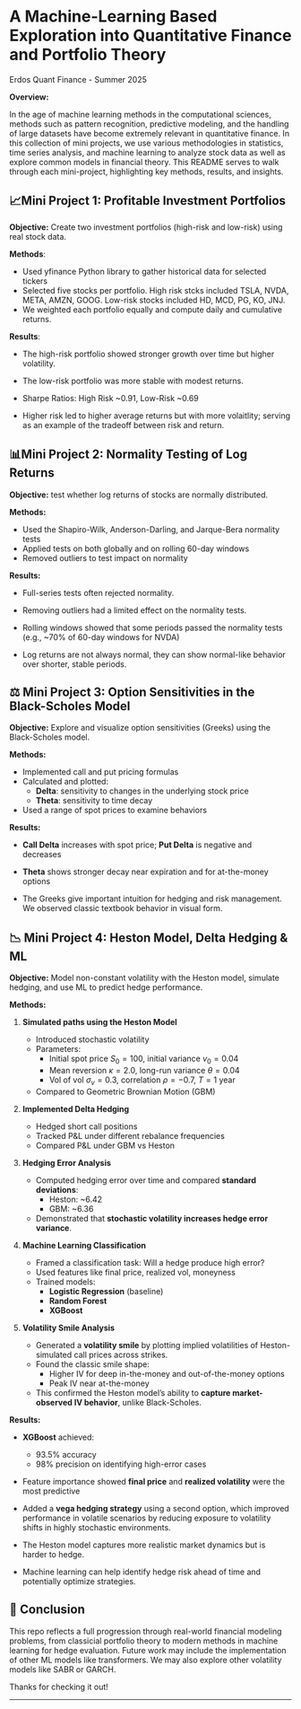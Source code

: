 # A Machine-Learning Based Exploration into Quantitative Finance and Portfolio Theory

Erdos Quant Finance - Summer 2025

**Overview:**

In the age of machine learning methods in the computational sciences, methods such as pattern recognition, predictive modeling, and the handling of large datasets have become extremely relevant in quantitative finance. In this collection of mini projects, we use various methodologies in statistics, time series analysis, and machine learning to analyze stock data as well as explore common models in financial theory. This README serves to walk through each mini-project, highlighting key methods, results, and insights.

## 📈**Mini Project 1: Profitable Investment Portfolios**

**Objective:** Create two investment portfolios (high-risk and low-risk) using real stock data.

**Methods**:

- Used yfinance Python library to gather historical data for selected tickers
- Selected five stocks per portfolio. High risk stcks included TSLA, NVDA, META, AMZN, GOOG. Low-risk stocks included HD, MCD, PG, KO, JNJ.
- We weighted each portfolio equally and compute daily and cumulative returns.

**Results**: 

- The high-risk portfolio showed stronger growth over time but higher volatility.
- The low-risk portfolio was more stable with modest returns.
- Sharpe Ratios: High Risk ~0.91, Low-Risk ~0.69

- Higher risk led to higher average returns but with more volaitlity; serving as an example of the tradeoff between risk and return.


## 📊**Mini Project 2: Normality Testing of Log Returns**


**Objective:** test whether log returns of stocks are normally distributed.

**Methods:** 
- Used the Shapiro-Wilk, Anderson-Darling, and Jarque-Bera normality tests
- Applied tests on both globally and on rolling 60-day windows
- Removed outliers to test impact on normality

**Results:**
- Full-series tests often rejected normality.
- Removing outliers had a limited effect on the normality tests.
- Rolling windows showed that some periods passed the normality tests (e.g., ~70% of 60-day windows for NVDA)

- Log returns are not always normal, they can show normal-like behavior over shorter, stable periods.

## ⚖️ **Mini Project 3: Option Sensitivities in the Black-Scholes Model**

**Objective:** Explore and visualize option sensitivities (Greeks) using the Black-Scholes model.

**Methods:**

- Implemented call and put pricing formulas
- Calculated and plotted:
  - **Delta**: sensitivity to changes in the underlying stock price
  - **Theta**: sensitivity to time decay
- Used a range of spot prices to examine behaviors

**Results:**

- **Call Delta** increases with spot price; **Put Delta** is negative and decreases
- **Theta** shows stronger decay near expiration and for at-the-money options

- The Greeks give important intuition for hedging and risk management. We observed classic textbook behavior in visual form.


## 📉 **Mini Project 4: Heston Model, Delta Hedging & ML**

**Objective:** Model non-constant volatility with the Heston model, simulate hedging, and use ML to predict hedge performance.

**Methods:**

1. **Simulated paths using the Heston Model**

   - Introduced stochastic volatility
   - Parameters:  
     - Initial spot price $S_0 = 100$, initial variance $v_0 = 0.04$ 
     - Mean reversion $\kappa = 2.0$, long-run variance $\theta = 0.04$  
     - Vol of vol $\sigma_v = 0.3$, correlation $\rho = -0.7$, $T = 1 \text{ year}$
   - Compared to Geometric Brownian Motion (GBM)

2. **Implemented Delta Hedging**

   - Hedged short call positions
   - Tracked P&L under different rebalance frequencies
   - Compared P&L under GBM vs Heston

3. **Hedging Error Analysis**

   - Computed hedging error over time and compared **standard deviations**:
     - Heston: ~6.42  
     - GBM: ~6.36  
   - Demonstrated that **stochastic volatility increases hedge error variance**.

4. **Machine Learning Classification**

   - Framed a classification task: Will a hedge produce high error?
   - Used features like final price, realized vol, moneyness
   - Trained models:
     - **Logistic Regression** (baseline)
     - **Random Forest**
     - **XGBoost**
    
5. **Volatility Smile Analysis**  
   - Generated a **volatility smile** by plotting implied volatilities of Heston-simulated call prices across strikes.  
   - Found the classic smile shape:
     - Higher IV for deep in-the-money and out-of-the-money options
     - Peak IV near at-the-money
   - This confirmed the Heston model’s ability to **capture market-observed IV behavior**, unlike Black-Scholes.

**Results:**

- **XGBoost** achieved:
  - 93.5% accuracy
  - 98% precision on identifying high-error cases
- Feature importance showed **final price** and **realized volatility** were the most predictive
- Added a **vega hedging strategy** using a second option, which improved performance in volatile scenarios by reducing exposure to volatility shifts in highly stochastic environments.

- The Heston model captures more realistic market dynamics but is harder to hedge.
- Machine learning can help identify hedge risk ahead of time and potentially optimize strategies.


## 🚀 Conclusion

This repo reflects a full progression through real-world financial modeling problems, from classicial portfolio theory to modern methods in machine learning for hedge evaluation. Future work may include the implementation of other ML models like transformers. We may also explore other volatility models like SABR or GARCH. 

Thanks for checking it out!

---


